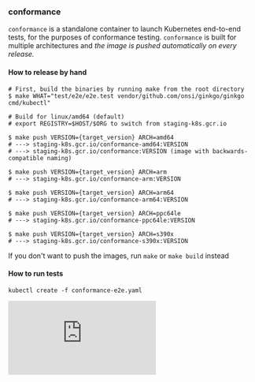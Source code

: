### conformance

`conformance` is a standalone container to launch Kubernetes end-to-end tests, for the purposes of conformance testing.
`conformance` is built for multiple architectures and _the image is pushed automatically on every release._

#### How to release by hand

```console
# First, build the binaries by running make from the root directory
$ make WHAT="test/e2e/e2e.test vendor/github.com/onsi/ginkgo/ginkgo cmd/kubectl"

# Build for linux/amd64 (default)
# export REGISTRY=$HOST/$ORG to switch from staging-k8s.gcr.io

$ make push VERSION={target_version} ARCH=amd64
# ---> staging-k8s.gcr.io/conformance-amd64:VERSION
# ---> staging-k8s.gcr.io/conformance:VERSION (image with backwards-compatible naming)

$ make push VERSION={target_version} ARCH=arm
# ---> staging-k8s.gcr.io/conformance-arm:VERSION

$ make push VERSION={target_version} ARCH=arm64
# ---> staging-k8s.gcr.io/conformance-arm64:VERSION

$ make push VERSION={target_version} ARCH=ppc64le
# ---> staging-k8s.gcr.io/conformance-ppc64le:VERSION

$ make push VERSION={target_version} ARCH=s390x
# ---> staging-k8s.gcr.io/conformance-s390x:VERSION
```

If you don't want to push the images, run `make` or `make build` instead


#### How to run tests

```
kubectl create -f conformance-e2e.yaml
```

[![Analytics](https://kubernetes-site.appspot.com/UA-36037335-10/GitHub/cluster/images/conformance/README.md?pixel)]()
